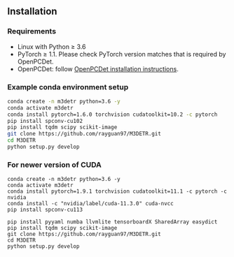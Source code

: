 ## Installation

### Requirements
- Linux with Python ≥ 3.6
- PyTorch ≥ 1.1. Please check PyTorch version matches that is required by OpenPCDet.
- OpenPCDet: follow [OpenPCDet installation instructions](https://github.com/open-mmlab/OpenPCDet/blob/master/docs/INSTALL.md).


### Example conda environment setup
```bash
conda create -n m3detr python=3.6 -y
conda activate m3detr
conda install pytorch=1.6.0 torchvision cudatoolkit=10.2 -c pytorch
pip install spconv-cu102
pip install tqdm scipy scikit-image
git clone https://github.com/rayguan97/M3DETR.git
cd M3DETR
python setup.py develop
```
### For newer version of CUDA
```
conda create -n m3detr python=3.6 -y
conda activate m3detr
conda install pytorch=1.9.1 torchvision cudatoolkit=11.1 -c pytorch -c nvidia
conda install -c "nvidia/label/cuda-11.3.0" cuda-nvcc
pip install spconv-cu113	

pip install pyyaml numba llvmlite tensorboardX SharedArray easydict
pip install tqdm scipy scikit-image
git clone https://github.com/rayguan97/M3DETR.git
cd M3DETR
python setup.py develop
```
